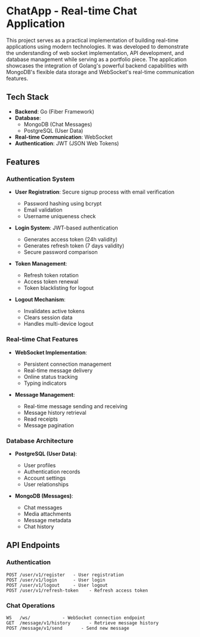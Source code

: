 # ChatApp - Real-time Chat Application

This project serves as a practical implementation of building real-time applications using modern technologies. It was developed to demonstrate the understanding of web socket implementation, API development, and database management while serving as a portfolio piece. The application showcases the integration of Golang's powerful backend capabilities with MongoDB's flexible data storage and WebSocket's real-time communication features.

## Tech Stack
- **Backend**: Go (Fiber Framework)
- **Database**: 
  - MongoDB (Chat Messages)
  - PostgreSQL (User Data)
- **Real-time Communication**: WebSocket
- **Authentication**: JWT (JSON Web Tokens)

## Features

### Authentication System
- **User Registration**: Secure signup process with email verification
  - Password hashing using bcrypt
  - Email validation
  - Username uniqueness check
  
- **Login System**: JWT-based authentication
  - Generates access token (24h validity)
  - Generates refresh token (7 days validity)
  - Secure password comparison
  
- **Token Management**:
  - Refresh token rotation
  - Access token renewal
  - Token blacklisting for logout
  
- **Logout Mechanism**:
  - Invalidates active tokens
  - Clears session data
  - Handles multi-device logout

### Real-time Chat Features
- **WebSocket Implementation**:
  - Persistent connection management
  - Real-time message delivery
  - Online status tracking
  - Typing indicators
  
- **Message Management**:
  - Real-time message sending and receiving
  - Message history retrieval
  - Read receipts
  - Message pagination

### Database Architecture
- **PostgreSQL (User Data)**:
  - User profiles
  - Authentication records
  - Account settings
  - User relationships
  
- **MongoDB (Messages)**:
  - Chat messages
  - Media attachments
  - Message metadata
  - Chat history

## API Endpoints

### Authentication
```
POST /user/v1/register   - User registration
POST /user/v1/login      - User login
POST /user/v1/logout     - User logout
POST /user/v1/refresh-token    - Refresh access token
```

### Chat Operations
```
WS   /ws/            - WebSocket connection endpoint
GET  /message/v1/history       - Retrieve message history
POST /message/v1/send       - Send new message
```
